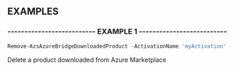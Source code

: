 ## EXAMPLES

### -------------------------- EXAMPLE 1 --------------------------
```powershell
Remove-AzsAzureBridgeDownloadedProduct -ActivationName 'myActivation' -ProductName 'microsoft.docker-arm.1.1.0' -ResourceGroupName 'activationRG'
```

Delete a product downloaded from Azure Marketplace